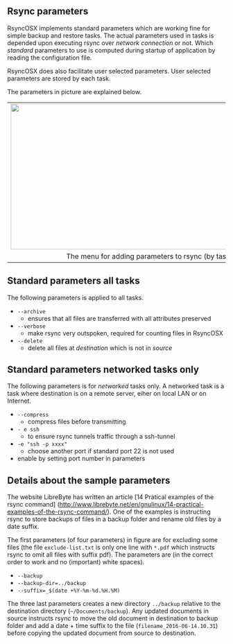 ## Rsync parameters
 
RsyncOSX implements standard parameters which are working fine for simple backup and restore tasks. The actual parameters used in tasks is depended upon executing rsync over _network connection_ or not. Which _standard_ parameters to use is computed during startup of application by reading the configuration file.

RsyncOSX does also facilitate user selected parameters. User selected parameters are stored by each task.

The parameters in picture are explained below.

<table align="center" cellpadding="0" cellspacing="0" class="tr-caption-container" style="margin-left: auto; margin-right: auto; text-align: center;"><tbody>
<tr><td style="text-align: center;"><a href="https://3.bp.blogspot.com/-srgKvwoP9I8/WBwsnVzdkKI/AAAAAAAAL78/mM567JKI5QoM6HJVGFxhJGatJ1EzMw2jQCLcB/s1600/Screen%2BShot%2B2016-11-04%2Bat%2B07.35.43.png" imageanchor="1" style="margin-left: auto; margin-right: auto;"><img border="0" height="336" src="https://3.bp.blogspot.com/-srgKvwoP9I8/WBwsnVzdkKI/AAAAAAAAL78/mM567JKI5QoM6HJVGFxhJGatJ1EzMw2jQCLcB/s640/Screen%2BShot%2B2016-11-04%2Bat%2B07.35.43.png" width="640" /></a></td></tr>
<tr><td class="tr-caption" style="text-align: center;">The menu for adding parameters to rsync (by task)</td></tr>
</tbody></table>

## Standard parameters all tasks

The following parameters is applied to all tasks.

- `--archive`
	- ensures that all files are transferred with all attributes preserved
- `--verbose`
	- make rsync very outspoken, required for counting files in RsyncOSX
- `--delete`
	- delete all files at _destination_ which is not in _source_

## Standard parameters networked tasks only

The following parameters is for _networked_ tasks only. A networked task is a task where destination is on a remote server, eiher on local LAN or on Internet.

- `--compress`
	- compress files before transmitting
- `- e ssh`
	- to ensure rsync tunnels traffic through a ssh-tunnel
- `-e "ssh -p xxxx"`
	- choose another port if standard port 22 is not used
- enable by setting port number in parameters

## Details about the sample parameters

The website LibreByte has written an article [14 Pratical examples of the rsync command] (http://www.librebyte.net/en/gnulinux/14-practical-examples-of-the-rsync-command/). One of the examples is instructing rsync to store backups of files in a backup folder and rename old files by a date suffix.

The first parameters (of four parameters) in figure are for excluding some files (the file `exclude-list.txt` is only one line with `*.pdf` which instructs rsync to omit all files with suffix pdf).
The parameters are (in the correct order to work and no (important) white spaces). 

- `--backup`
- `--backup-dir=../backup`
- `--suffix=_$(date +%Y-%m-%d.%H.%M)`

The three last parameters creates a new directory `../backup` relative to the destination directory (`~/Documents/backup`). Any updated documents in source instructs rsync to move the old document in destination to backup folder and add a date + time suffix to the file (`filename_2016-06-14.10.31`) before copying the updated document from source to destination.
